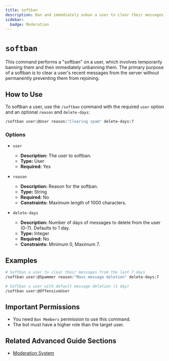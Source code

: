 ```yaml
---
title: softban
description: Ban and immediately unban a user to clear their messages
sidebar:
  badge: Moderation
---
```


# `softban`

This command performs a "softban" on a user, which involves temporarily banning them and then immediately unbanning them. The primary purpose of a softban is to clear a user's recent messages from the server without permanently preventing them from rejoining.

## How to Use

To softban a user, use the `/softban` command with the required `user` option and an optional `reason` and `delete-days`:

```sh
/softban user:@User reason:"Clearing spam" delete-days:7
```

### Options

*   `user`
    *   **Description:** The user to softban.
    *   **Type:** User
    *   **Required:** Yes

*   `reason`
    *   **Description:** Reason for the softban.
    *   **Type:** String
    *   **Required:** No
    *   **Constraints:** Maximum length of 1000 characters.

*   `delete-days`
    *   **Description:** Number of days of messages to delete from the user (0-7). Defaults to 1 day.
    *   **Type:** Integer
    *   **Required:** No
    *   **Constraints:** Minimum 0, Maximum 7.

## Examples

```sh
# Softban a user to clear their messages from the last 7 days
/softban user:@Spammer reason:"Mass message deletion" delete-days:7

# Softban a user with default message deletion (1 day)
/softban user:@OffensiveUser
```

## Important Permissions

*   You need `Ban Members` permission to use this command.
*   The bot must have a higher role than the target user.

## Related Advanced Guide Sections

*   [Moderation System](/advanced-guide/moderation/modlog_documentation)
